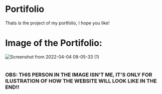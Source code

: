 # Portifolio
Thats is the project of my portfolio, I hope you like!

# Image of the Portifolio:
![Screenshot from 2022-04-04 08-05-33 (1)](https://user-images.githubusercontent.com/60707892/161531770-40039572-cb14-4aec-8f2b-0e4031c907ad.png)
#
### OBS: THIS PERSON IN THE IMAGE ISN'T ME, IT'S ONLY FOR ILUSTRATION OF HOW THE WEBSITE WILL LOOK LIKE IN THE END!!
